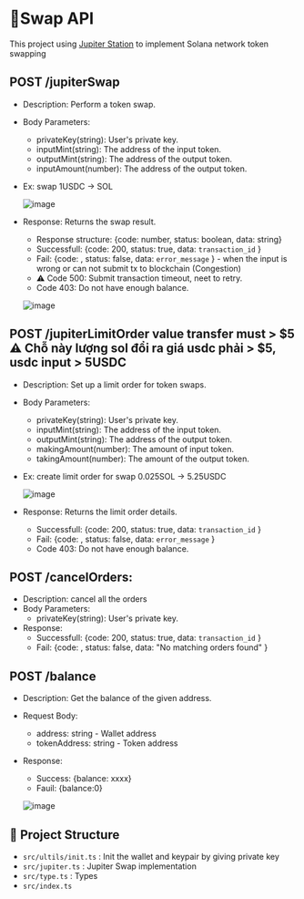 # 🚀Swap API

This project using [Jupiter Station](https://station.jup.ag/docs/) to implement Solana network token swapping 

## POST /jupiterSwap
- Description: Perform a token swap.
- Body Parameters:
  - privateKey(string): User's private key.
  - inputMint(string): The address of the input token.
  - outputMint(string): The address of the output token.
  - inputAmount(number): The address of the output token.
- Ex: swap 1USDC -> SOL
    
  ![image](https://github.com/user-attachments/assets/517ca291-adf1-40c4-a108-21e06913b98d)


- Response: Returns the swap result.
  - Response structure: {code: number, status: boolean, data: string}
  - Successfull: {code: 200, status: true, data: ```transaction_id``` } 
  - Fail: {code: , status: false, data: ```error_message``` } - when the input is wrong or can not submit tx to blockchain (Congestion)
  - ⚠️ Code 500: Submit transaction timeout, neet to retry.
  - Code 403: Do not have enough balance.

  ![image](https://github.com/user-attachments/assets/41a5787a-68bb-41aa-983f-b575e3ef13fc)


## POST /jupiterLimitOrder  value transfer must > $5 ⚠️ Chỗ này lượng sol đổi ra giá usdc phải > $5, usdc input > 5USDC
- Description: Set up a limit order for token swaps.
- Body Parameters:
  - privateKey(string): User's private key.
  - inputMint(string): The address of the input token.
  - outputMint(string): The address of the output token.
  - makingAmount(number): The amount of input token.
  - takingAmount(number): The amount of the output token.
- Ex: create limit order for swap 0.025SOL -> 5.25USDC
  
  ![image](https://github.com/user-attachments/assets/decf068b-adf6-40eb-b012-773b3646e6cd)


- Response: Returns the limit order details.
  - Successfull: {code: 200, status: true, data: ```transaction_id``` } 
  - Fail: {code: , status: false, data: ```error_message``` }
  - Code 403: Do not have enough balance.


## POST /cancelOrders: 
- Description: cancel all the orders
- Body Parameters:
  - privateKey(string): User's private key.
- Response:
  - Successfull: {code: 200, status: true, data: ```transaction_id``` }
  - Fail: {code: , status: false, data: "No matching orders found" }
 
## POST /balance
- Description: Get the balance of the given address.
- Request Body:
  - address: string - Wallet address
  - tokenAddress: string - Token address
- Response:
  - Success: {balance: xxxx}
  - Fauil: {balance:0}

  ![image](https://github.com/user-attachments/assets/36f94258-c6dd-4e89-bc9c-f8ab608aa7e2)


## 📂 Project Structure
- ```src/ultils/init.ts``` : Init the wallet and keypair by giving private key
- ```src/jupiter.ts``` : Jupiter Swap implementation
- ```src/type.ts``` : Types
- ```src/index.ts``` 
